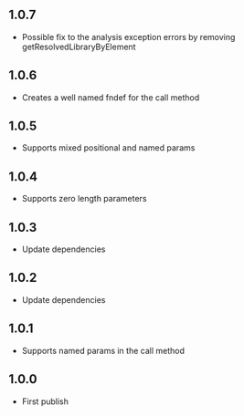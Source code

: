 ## 1.0.7
- Possible fix to the analysis exception errors by removing getResolvedLibraryByElement

## 1.0.6
- Creates a well named fndef for the call method

## 1.0.5
- Supports mixed positional and named params

## 1.0.4
- Supports zero length parameters

## 1.0.3
- Update dependencies

## 1.0.2
- Update dependencies

## 1.0.1
- Supports named params in the call method

## 1.0.0
- First publish